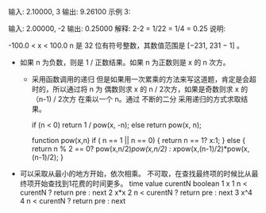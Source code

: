 输入: 2.10000, 3
输出: 9.26100
示例 3:

输入: 2.00000, -2
输出: 0.25000
解释: 2-2 = 1/22 = 1/4 = 0.25
说明:

-100.0 < x < 100.0
n 是 32 位有符号整数，其数值范围是 [−231, 231 − 1] 。

- 如果 n 为负数，则是 1 / 正数结果。如果 n 为正数则是 x 的 n 次方。
    - 采用函数调用的递归
        但是如果用一次累乘的方法来写这道题，肯定是会超时的，所以通过将 n 为 偶数则求 x 的 n / 2次方，如果是奇数则求 x 的 （n-1) / 2次方 在乘以一个 n。通过 不断的二分 采用递归的方式求取结果。

        if (n < 0)
            return 1 / pow(x, -n);
        else
            return pow(x, n);

        function pow(x,n)
            if ( n == 1 || n == 0) {
                return n == 1? x:1;
            } else {
                return n % 2 == 0? pow(x,n/2)*pow(x,n/2) : x*pow(x,(n-1)/2)*pow(x,(n-1)/2);
            }




- 可以采取从最小的地方开始，依次相乘。 不可取，在查找最终项的时候比从最终项开始查找到1花费的时间更多。
    time    value       curentN     boolean
    1       x           1           n < curentN ? return pre : next
    2       x*x         2           n < curentN ? return pre : next
    3       x^4         4           n < curentN ? return pre : next
